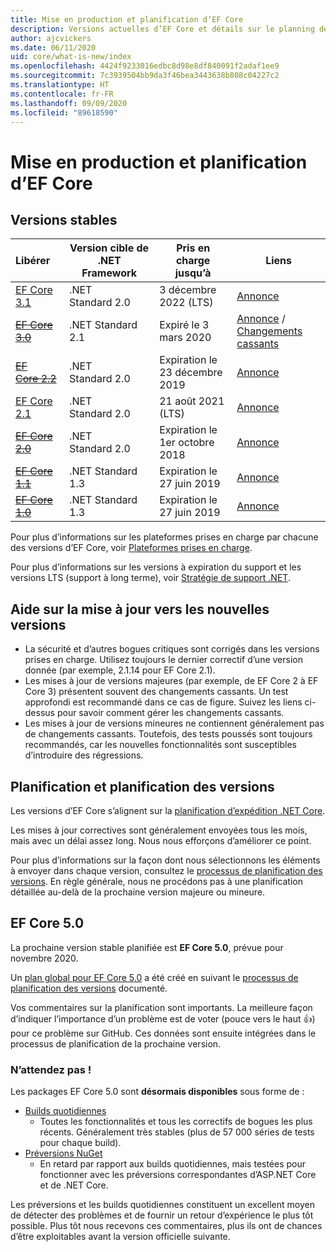 ```yaml
---
title: Mise en production et planification d’EF Core
description: Versions actuelles d’EF Core et détails sur le planning des versions ultérieures
author: ajcvickers
ms.date: 06/11/2020
uid: core/what-is-new/index
ms.openlocfilehash: 4424f9233016edbc8d98e8df840091f2adaf1ee9
ms.sourcegitcommit: 7c3939504bb9da3f46bea3443638b808c04227c2
ms.translationtype: HT
ms.contentlocale: fr-FR
ms.lasthandoff: 09/09/2020
ms.locfileid: "89618590"
---
```

# <a name="ef-core-releases-and-planning"></a>Mise en production et planification d’EF Core

## <a name="stable-releases"></a>Versions stables

| Libérer | Version cible de .NET Framework | Pris en charge jusqu’à | Liens
|:--------|------------------|-----------------|------
| [EF Core 3.1](https://www.nuget.org/packages/Microsoft.EntityFrameworkCore) | .NET Standard 2.0 | 3 décembre 2022 (LTS) | [Annonce](https://devblogs.microsoft.com/dotnet/announcing-entity-framework-core-3-1-and-entity-framework-6-4/)
| ~~[EF Core 3.0](https://www.nuget.org/packages/Microsoft.EntityFrameworkCore/3.0.3)~~ | .NET Standard 2.1 | Expiré le 3 mars 2020 | [Annonce](https://devblogs.microsoft.com/dotnet/announcing-ef-core-3-0-and-ef-6-3-general-availability/) / [Changements cassants](xref:core/what-is-new/ef-core-3.x/breaking-changes)
| ~~[EF Core 2.2](https://www.nuget.org/packages/Microsoft.EntityFrameworkCore/2.2.6)~~ | .NET Standard 2.0 | Expiration le 23 décembre 2019 | [Annonce](https://devblogs.microsoft.com/dotnet/announcing-entity-framework-core-2-2/)
| [EF Core 2.1](https://www.nuget.org/packages/Microsoft.EntityFrameworkCore/2.1.14) | .NET Standard 2.0 | 21 août 2021 (LTS) | [Annonce](https://devblogs.microsoft.com/dotnet/announcing-entity-framework-core-2-1/)
| ~~[EF Core 2.0](https://www.nuget.org/packages/Microsoft.EntityFrameworkCore/2.0.3)~~ | .NET Standard 2.0 | Expiration le 1er octobre 2018 | [Annonce](https://devblogs.microsoft.com/dotnet/announcing-entity-framework-core-2-0/)
| ~~[EF Core 1.1](https://www.nuget.org/packages/Microsoft.EntityFrameworkCore/1.1.6)~~ | .NET Standard 1.3 | Expiration le 27 juin 2019 | [Annonce](https://devblogs.microsoft.com/dotnet/announcing-entity-framework-core-1-1/)
| ~~[EF Core 1.0](https://www.nuget.org/packages/Microsoft.EntityFrameworkCore/1.0.6)~~ | .NET Standard 1.3 | Expiration le 27 juin 2019 | [Annonce](https://devblogs.microsoft.com/dotnet/entity-framework-core-1-0-0-available/)

Pour plus d’informations sur les plateformes prises en charge par chacune des versions d’EF Core, voir [Plateformes prises en charge](xref:core/platforms/index).

Pour plus d’informations sur les versions à expiration du support et les versions LTS (support à long terme), voir [Stratégie de support .NET](https://dotnet.microsoft.com/platform/support/policy/dotnet-core).

## <a name="guidance-on-updating-to-new-releases"></a>Aide sur la mise à jour vers les nouvelles versions

* La sécurité et d’autres bogues critiques sont corrigés dans les versions prises en charge. Utilisez toujours le dernier correctif d’une version donnée (par exemple, 2.1.14 pour EF Core 2.1).
* Les mises à jour de versions majeures (par exemple, de EF Core 2 à EF Core 3) présentent souvent des changements cassants. Un test approfondi est recommandé dans ce cas de figure. Suivez les liens ci-dessus pour savoir comment gérer les changements cassants.
* Les mises à jour de versions mineures ne contiennent généralement pas de changements cassants. Toutefois, des tests poussés sont toujours recommandés, car les nouvelles fonctionnalités sont susceptibles d’introduire des régressions.

## <a name="release-planning-and-schedules"></a>Planification et planification des versions

Les versions d’EF Core s’alignent sur la [planification d’expédition .NET Core](https://github.com/dotnet/core/blob/master/roadmap.md).

Les mises à jour correctives sont généralement envoyées tous les mois, mais avec un délai assez long.
Nous nous efforçons d’améliorer ce point.

Pour plus d’informations sur la façon dont nous sélectionnons les éléments à envoyer dans chaque version, consultez le [processus de planification des versions](xref:core/what-is-new/release-planning).
En règle générale, nous ne procédons pas à une planification détaillée au-delà de la prochaine version majeure ou mineure.

## <a name="ef-core-50"></a>EF Core 5.0

La prochaine version stable planifiée est **EF Core 5.0**, prévue pour novembre 2020.

Un [plan global pour EF Core 5.0](xref:core/what-is-new/ef-core-5.0/plan) a été créé en suivant le [processus de planification des versions](xref:core/what-is-new/release-planning) documenté.

Vos commentaires sur la planification sont importants.
La meilleure façon d’indiquer l’importance d’un problème est de voter (pouce vers le haut 👍) pour ce problème sur GitHub.
Ces données sont ensuite intégrées dans le processus de planification de la prochaine version.

### <a name="get-it-now"></a>N’attendez pas !

Les packages EF Core 5.0 sont **désormais disponibles**  sous forme de :

* [Builds quotidiennes](https://github.com/dotnet/aspnetcore/blob/master/docs/DailyBuilds.md)
  * Toutes les fonctionnalités et tous les correctifs de bogues les plus récents. Généralement très stables (plus de 57 000 séries de tests pour chaque build).
* [Préversions NuGet](https://www.nuget.org/packages/Microsoft.EntityFrameworkCore)
  * En retard par rapport aux builds quotidiennes, mais testées pour fonctionner avec les préversions correspondantes d’ASP.NET Core et de .NET Core.

Les préversions et les builds quotidiennes constituent un excellent moyen de détecter des problèmes et de fournir un retour d’expérience le plus tôt possible.
Plus tôt nous recevons ces commentaires, plus ils ont de chances d’être exploitables avant la version officielle suivante.
